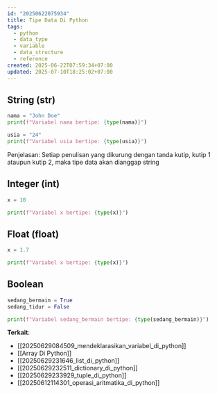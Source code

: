 ```yaml
---
id: "20250622075934"
title: Tipe Data Di Python
tags:
  - python
  - data_type
  - variable
  - data_structure
  - reference
created: 2025-06-22T07:59:34+07:00
updated: 2025-07-10T18:25:02+07:00
---
```


## String (str)

```python
nama = "John Doe"
print(f"Variabel nama bertipe: {type(nama)}")

usia = "24"
print(f"Variabel usia bertipe: {type(usia)}")
```

Penjelasan:
Setiap penulisan yang dikurung dengan tanda kutip, kutip 1 ataupun kutip 2, maka tipe data akan dianggap string

## Integer (int)

```python
x = 10

print(f"Variabel x bertipe: {type(x)}")
```

## Float (float)

```python
x = 1.7

print(f"Variabel x bertipe: {type(x)}")
```

## Boolean

```python
sedang_bermain = True
sedang_tidur = False

print(f"Variabel sedang_bermain bertipe: {type(sedang_bermain)}")
```

**Terkait**:

- [[20250629084509_mendeklarasikan_variabel_di_python]]
- [[Array Di Python]]
- [[20250629231646_list_di_python]]
- [[20250629232511_dictionary_di_python]]
- [[20250629233929_tuple_di_python]]
- [[20250612114301_operasi_aritmatika_di_python]]
